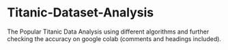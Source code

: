 # Titanic-Dataset-Analysis
The Popular Titanic Data Analysis using different algorithms and further checking the accuracy on google colab (comments and headings included).
